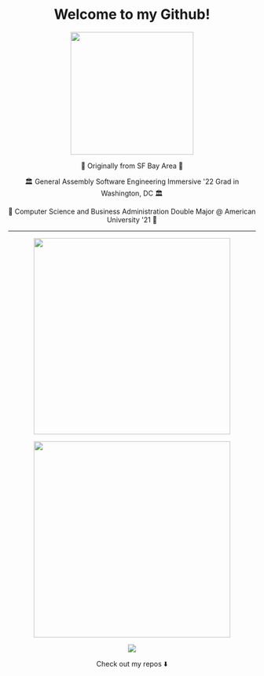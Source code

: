 <h1 align="center" /> Welcome to my Github! </h1>
<p align="center">
  <img width="250" src="https://c.tenor.com/3ouls7liJcQAAAAC/golden-state-warriors-steph-curry.gif">
</p>

<p align="center">🌉 Originally from SF Bay Area 🌉 </p>
<p align="center">🏛 General Assembly Software Engineering Immersive '22 Grad in Washington, DC 🏛 </p>
<p align="center">🦅 Computer Science and Business Administration Double Major @ American University '21 🦅</p>

***

<p align="center">
<img src="https://github-readme-stats.vercel.app/api?username=anovick1&show_icons=true&theme=solarized-light" width="400px"  >
</p>
<p align="center">
 <img src="https://github-readme-stats.vercel.app/api/top-langs/?username=anovick1&layout=compact&theme=solarized-light" width="400px"  >
</p>



<p align="center">
<a href= "https://www.linkedin.com/in/avery-novick/"><img src="https://cdn.icon-icons.com/icons2/687/PNG/128/linkedin_icon-icons.com_61252.png"/></a>
</p>


<p align="center">
Check out my repos ⬇️  
</p>


